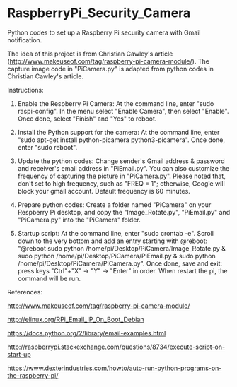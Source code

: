 # RaspberryPi_Security_Camera

Python codes to set up a Raspberry Pi security camera with Gmail notification.

The idea of this project is from Christian Cawley's article (http://www.makeuseof.com/tag/raspberry-pi-camera-module/). The capture image code in "PiCamera.py" is adapted from python codes in Christian Cawley's article.

Instructions:

1. Enable the Respberry Pi Camera:
   At the command line, enter "sudo raspi-config". In the menu select "Enable Camera", then select "Enable". Once done, select "Finish" and "Yes" to reboot.
   
2. Install the Python support for the camera:
   At the command line, enter "sudo apt-get install python-picamera python3-picamera". Once done, enter "sudo reboot".
 
3. Update the python codes: 
   Change sender's Gmail address & password and receiver's email address in "PiEmail.py". You can also customize the frequency of capturing the picture in "PiCamera.py". Please noted that, don't set to high frequency, such as "FREQ = 1"; otherwise, Google will block your gmail account. Default frequency is 60 minutes. 
 
4. Prepare python codes:
   Create a folder named "PiCamera" on your Respberry Pi desktop, and copy the "Image_Rotate.py", "PiEmail.py" and "PiCamera.py" into the "PiCamera" folder.

5. Startup script:
   At the command line, enter "sudo crontab -e". Scroll down to the very bottom and add an entry starting with @reboot: "@reboot sudo python /home/pi/Desktop/PiCamera/Image_Rotate.py & sudo python /home/pi/Desktop/PiCamera/PiEmail.py & sudo python /home/pi/Desktop/PiCamera/PiCamera.py". Once done, save and exit: press keys "Ctrl"+"X" -> "Y" -> "Enter" in order. When restart the pi, the command will be run.
   

 
References:

http://www.makeuseof.com/tag/raspberry-pi-camera-module/

http://elinux.org/RPi_Email_IP_On_Boot_Debian

https://docs.python.org/2/library/email-examples.html

http://raspberrypi.stackexchange.com/questions/8734/execute-script-on-start-up
    
https://www.dexterindustries.com/howto/auto-run-python-programs-on-the-raspberry-pi/
